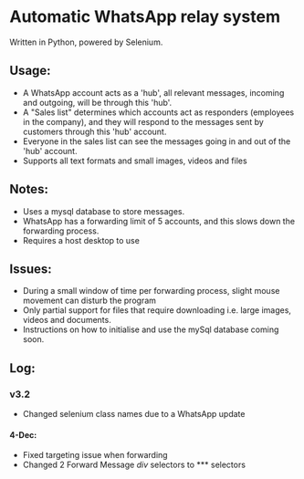 # Automatic WhatsApp relay system
Written in Python, powered by Selenium. 

## Usage:
- A WhatsApp account acts as a 'hub', all relevant messages, incoming and outgoing, will be through this 'hub'.
- A "Sales list" determines which accounts act as responders (employees in the company), and they will respond to the messages sent by customers through this 'hub' account.
- Everyone in the sales list can see the messages going in and out of the 'hub' account.
- Supports all text formats and small images, videos and files

## Notes:
- Uses a mysql database to store messages.
- WhatsApp has a forwarding limit of 5 accounts, and this slows down the forwarding process.
- Requires a host desktop to use

## Issues:
- During a small window of time per forwarding process, slight mouse movement can disturb the program
- Only partial support for files that require downloading i.e. large images, videos and documents.
- Instructions on how to initialise and use the mySql database coming soon.

## Log:

### v3.2
- Changed selenium class names due to a WhatsApp update
#### 4-Dec:
- Fixed targeting issue when forwarding
- Changed 2 Forward Message *div* selectors to *** selectors